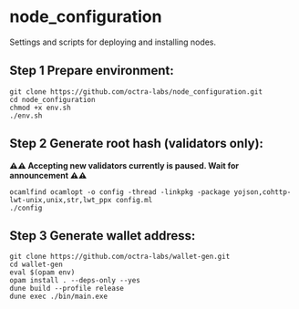 # node_configuration
Settings and scripts for deploying and installing nodes.

## Step 1 Prepare environment:

```shell
git clone https://github.com/octra-labs/node_configuration.git
cd node_configuration
chmod +x env.sh
./env.sh
```

## Step 2 Generate root hash (validators only):

**⚠️⚠️ Accepting new validators currently is paused. Wait for announcement ⚠️⚠️**

```shell
ocamlfind ocamlopt -o config -thread -linkpkg -package yojson,cohttp-lwt-unix,unix,str,lwt_ppx config.ml
./config
```

## Step 3 Generate wallet address:

```shell
git clone https://github.com/octra-labs/wallet-gen.git
cd wallet-gen
eval $(opam env)
opam install . --deps-only --yes
dune build --profile release
dune exec ./bin/main.exe
```
